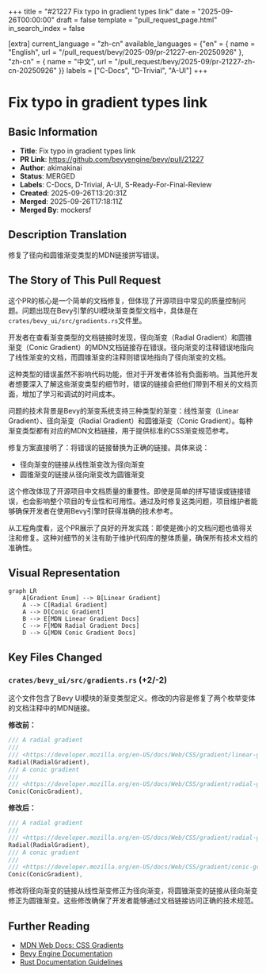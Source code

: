 +++
title = "#21227 Fix typo in gradient types link"
date = "2025-09-26T00:00:00"
draft = false
template = "pull_request_page.html"
in_search_index = false

[extra]
current_language = "zh-cn"
available_languages = {"en" = { name = "English", url = "/pull_request/bevy/2025-09/pr-21227-en-20250926" }, "zh-cn" = { name = "中文", url = "/pull_request/bevy/2025-09/pr-21227-zh-cn-20250926" }}
labels = ["C-Docs", "D-Trivial", "A-UI"]
+++

# Fix typo in gradient types link

## Basic Information
- **Title**: Fix typo in gradient types link
- **PR Link**: https://github.com/bevyengine/bevy/pull/21227
- **Author**: akimakinai
- **Status**: MERGED
- **Labels**: C-Docs, D-Trivial, A-UI, S-Ready-For-Final-Review
- **Created**: 2025-09-26T13:20:31Z
- **Merged**: 2025-09-26T17:18:11Z
- **Merged By**: mockersf

## Description Translation
修复了径向和圆锥渐变类型的MDN链接拼写错误。

## The Story of This Pull Request

这个PR的核心是一个简单的文档修复，但体现了开源项目中常见的质量控制问题。问题出现在Bevy引擎的UI模块渐变类型文档中，具体是在`crates/bevy_ui/src/gradients.rs`文件里。

开发者在查看渐变类型的文档链接时发现，径向渐变（Radial Gradient）和圆锥渐变（Conic Gradient）的MDN文档链接存在错误。径向渐变的注释错误地指向了线性渐变的文档，而圆锥渐变的注释则错误地指向了径向渐变的文档。

这种类型的错误虽然不影响代码功能，但对于开发者体验有负面影响。当其他开发者想要深入了解这些渐变类型的细节时，错误的链接会把他们带到不相关的文档页面，增加了学习和调试的时间成本。

问题的技术背景是Bevy的渐变系统支持三种类型的渐变：线性渐变（Linear Gradient）、径向渐变（Radial Gradient）和圆锥渐变（Conic Gradient）。每种渐变类型都有对应的MDN文档链接，用于提供标准的CSS渐变规范参考。

修复方案直接明了：将错误的链接替换为正确的链接。具体来说：
- 径向渐变的链接从线性渐变改为径向渐变
- 圆锥渐变的链接从径向渐变改为圆锥渐变

这个修改体现了开源项目中文档质量的重要性。即使是简单的拼写错误或链接错误，也会影响整个项目的专业性和可用性。通过及时修复这类问题，项目维护者能够确保开发者在使用Bevy引擎时获得准确的技术参考。

从工程角度看，这个PR展示了良好的开发实践：即使是微小的文档问题也值得关注和修复。这种对细节的关注有助于维护代码库的整体质量，确保所有技术文档的准确性。

## Visual Representation

```mermaid
graph LR
    A[Gradient Enum] --> B[Linear Gradient]
    A --> C[Radial Gradient]
    A --> D[Conic Gradient]
    B --> E[MDN Linear Gradient Docs]
    C --> F[MDN Radial Gradient Docs]
    D --> G[MDN Conic Gradient Docs]
```

## Key Files Changed

### `crates/bevy_ui/src/gradients.rs` (+2/-2)

这个文件包含了Bevy UI模块的渐变类型定义。修改的内容是修复了两个枚举变体的文档注释中的MDN链接。

**修改前：**
```rust
/// A radial gradient
///
/// <https://developer.mozilla.org/en-US/docs/Web/CSS/gradient/linear-gradient>
Radial(RadialGradient),
/// A conic gradient
///
/// <https://developer.mozilla.org/en-US/docs/Web/CSS/gradient/radial-gradient>
Conic(ConicGradient),
```

**修改后：**
```rust
/// A radial gradient
///
/// <https://developer.mozilla.org/en-US/docs/Web/CSS/gradient/radial-gradient>
Radial(RadialGradient),
/// A conic gradient
///
/// <https://developer.mozilla.org/en-US/docs/Web/CSS/gradient/conic-gradient>
Conic(ConicGradient),
```

修改将径向渐变的链接从线性渐变修正为径向渐变，将圆锥渐变的链接从径向渐变修正为圆锥渐变。这些修改确保了开发者能够通过文档链接访问正确的技术规范。

## Further Reading

- [MDN Web Docs: CSS Gradients](https://developer.mozilla.org/en-US/docs/Web/CSS/CSS_images/Using_CSS_gradients)
- [Bevy Engine Documentation](https://bevyengine.org/learn/)
- [Rust Documentation Guidelines](https://rust-lang.github.io/rfcs/1574-more-api-documentation-conventions.html)